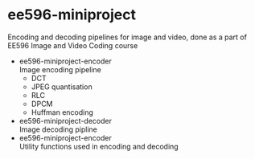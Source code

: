 # ee596-miniproject

Encoding and decoding pipelines for image and video, done as a part of EE596 Image and Video Coding course

- ee596-miniproject-encoder </br>
  Image encoding pipeline
  - DCT
  - JPEG quantisation
  - RLC
  - DPCM
  - Huffman encoding
- ee596-miniproject-decoder </br>
  Image decoding pipline
- ee596-miniproject-encoder </br>
  Utility functions used in encoding and decoding